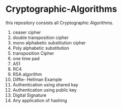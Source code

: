 # Cryptographic-Algorithms
this repository consists all Cryptographic Algorithms.
1) ceaser cipher 
2) double transposition cipher
3) mono alphabetic substitution cipher 
4) Poly alphabetic substitution
5) transposition Cipher
6) one time pad 
7) A51
8) RC4
9) RSA algorithm
10) Diffie- Hellman Example
11) Authentication using shared kay
12) Authentication using public key
13) Digital Signature
14) Any application of hashing
